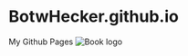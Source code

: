 # BotwHecker.github.io
My Github Pages
![Book logo](/least-github-pages/assets/images/Charizard-2.jpg)
